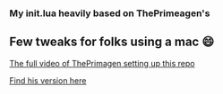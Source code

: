### My init.lua heavily based on ThePrimeagen's
## Few tweaks for folks using a mac :smile:

[The full video of ThePrimagen setting up this repo](https://www.youtube.com/watch?v=w7i4amO_zaE)


[Find his version here](https://github.com/ThePrimeagen/init.lua/)


